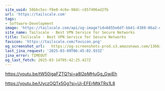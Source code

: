 ```yaml
---
site_uuid: 56bbc5ec-f8e0-4c6e-98dc-c857496ad2fb
url: 'https://tailscale.com'
tags:
- Software-Development
image: 'https://tailscale.com/api/og-image?id=6855e6df-bb41-4389-86a2-dc15b0457d5e'
site_name: Tailscale · Best VPN Service for Secure Networks
title: Tailscale · Best VPN Service for Secure Networks
favicon: 'https://tailscale.com/favicon.png'
og_screenshot_url:   https://og-screenshots-prod.s3.amazonaws.com/1366x768/80/false/04fdaa1e2144440e5be1e4f62731c2b281631effc78b7d40bc4ddbc6e8233d14.jpeg
last_jina_request: '2025-03-09T06:45:02.933Z'
jina_error: TIMEOUT
og_last_fetch: 2025-03-14T05:42:25.427Z
---
```


https://youtu.be/tW50igaFZTQ?si=a8I2pMHuGg_GwiEh

https://youtu.be/UyczOQTx5Gg?si=Ui-EFErMtkTRs1L8

